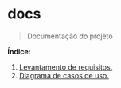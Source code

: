 # docs
> Documentação do projeto

**Índice:**

1. [Levantamento de requisitos.](./markdown/1-levantamento-de-requisitos.md)
2. [Diagrama de casos de uso.](./markdown/2-diagrama-casos-de-uso.md)

